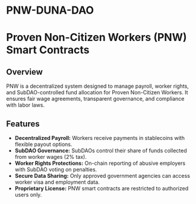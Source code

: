 # PNW-DUNA-DAO
# Proven Non-Citizen Workers (PNW) Smart Contracts

## Overview
PNW is a decentralized system designed to manage payroll, worker rights, and SubDAO-controlled fund allocation for Proven Non-Citizen Workers. It ensures fair wage agreements, transparent governance, and compliance with labor laws.

## Features
- **Decentralized Payroll:** Workers receive payments in stablecoins with flexible payout options.
- **SubDAO Governance:** SubDAOs control their share of funds collected from worker wages (2% tax).
- **Worker Rights Protections:** On-chain reporting of abusive employers with SubDAO voting on penalties.
- **Secure Data Sharing:** Only approved government agencies can access worker visa and employment data.
- **Proprietary License:** PNW smart contracts are restricted to authorized users only.

